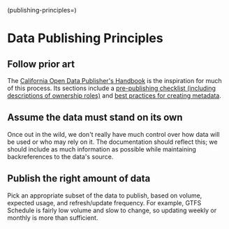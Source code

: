 (publishing-principles=)

# Data Publishing Principles

## Follow prior art

The [California Open Data Publisher's Handbook](https://docs.data.ca.gov/california-open-data-publishers-handbook/)
is the inspiration for much of this process. Its sections include a
[pre-publishing checklist (including descriptions of ownership roles)](https://docs.data.ca.gov/california-open-data-publishers-handbook/1.-review-the-pre-publishing-checklist)
and [best practices for creating metadata](https://docs.data.ca.gov/california-open-data-publishers-handbook/3.-create-metadata-and-data-dictionary).

## Assume the data must stand on its own

Once out in the wild, we don't really have much control over how data will
be used or who may rely on it. The documentation should reflect this; we
should include as much information as possible while maintaining
backreferences to the data's source.

## Publish the right amount of data

Pick an appropriate subset of the data to publish, based on volume, expected
usage, and refresh/update frequency. For example, GTFS Schedule is fairly low
volume and slow to change, so updating weekly or monthly is more than
sufficient.
